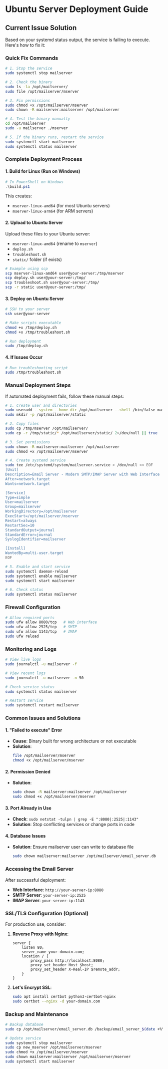 # Ubuntu Server Deployment Guide

## Current Issue Solution

Based on your systemd status output, the service is failing to execute. Here's how to fix it:

### Quick Fix Commands

```bash
# 1. Stop the service
sudo systemctl stop mailserver

# 2. Check the binary
sudo ls -la /opt/mailserver/
sudo file /opt/mailserver/mserver

# 3. Fix permissions
sudo chmod +x /opt/mailserver/mserver
sudo chown -R mailserver:mailserver /opt/mailserver

# 4. Test the binary manually
cd /opt/mailserver
sudo -u mailserver ./mserver

# 5. If the binary runs, restart the service
sudo systemctl start mailserver
sudo systemctl status mailserver
```

### Complete Deployment Process

#### 1. Build for Linux (Run on Windows)

```powershell
# In PowerShell on Windows
.\build.ps1
```

This creates:
- `mserver-linux-amd64` (for most Ubuntu servers)
- `mserver-linux-arm64` (for ARM servers)

#### 2. Upload to Ubuntu Server

Upload these files to your Ubuntu server:
- `mserver-linux-amd64` (rename to `mserver`)
- `deploy.sh`
- `troubleshoot.sh`
- `static/` folder (if exists)

```bash
# Example using scp
scp mserver-linux-amd64 user@your-server:/tmp/mserver
scp deploy.sh user@your-server:/tmp/
scp troubleshoot.sh user@your-server:/tmp/
scp -r static user@your-server:/tmp/
```

#### 3. Deploy on Ubuntu Server

```bash
# SSH to your server
ssh user@your-server

# Make scripts executable
chmod +x /tmp/deploy.sh
chmod +x /tmp/troubleshoot.sh

# Run deployment
sudo /tmp/deploy.sh
```

#### 4. If Issues Occur

```bash
# Run troubleshooting script
sudo /tmp/troubleshoot.sh
```

### Manual Deployment Steps

If automated deployment fails, follow these manual steps:

```bash
# 1. Create user and directories
sudo useradd --system --home-dir /opt/mailserver --shell /bin/false mailserver
sudo mkdir -p /opt/mailserver/static

# 2. Copy files
sudo cp /tmp/mserver /opt/mailserver/
sudo cp -r /tmp/static/* /opt/mailserver/static/ 2>/dev/null || true

# 3. Set permissions
sudo chown -R mailserver:mailserver /opt/mailserver
sudo chmod +x /opt/mailserver/mserver

# 4. Create systemd service
sudo tee /etc/systemd/system/mailserver.service > /dev/null << EOF
[Unit]
Description=Email Server - Modern SMTP/IMAP Server with Web Interface
After=network.target
Wants=network.target

[Service]
Type=simple
User=mailserver
Group=mailserver
WorkingDirectory=/opt/mailserver
ExecStart=/opt/mailserver/mserver
Restart=always
RestartSec=10
StandardOutput=journal
StandardError=journal
SyslogIdentifier=mailserver

[Install]
WantedBy=multi-user.target
EOF

# 5. Enable and start service
sudo systemctl daemon-reload
sudo systemctl enable mailserver
sudo systemctl start mailserver

# 6. Check status
sudo systemctl status mailserver
```

### Firewall Configuration

```bash
# Allow required ports
sudo ufw allow 8080/tcp   # Web interface
sudo ufw allow 2525/tcp   # SMTP
sudo ufw allow 1143/tcp   # IMAP
sudo ufw reload
```

### Monitoring and Logs

```bash
# View live logs
sudo journalctl -u mailserver -f

# View recent logs
sudo journalctl -u mailserver -n 50

# Check service status
sudo systemctl status mailserver

# Restart service
sudo systemctl restart mailserver
```

### Common Issues and Solutions

#### 1. "Failed to execute" Error
- **Cause**: Binary built for wrong architecture or not executable
- **Solution**: 
  ```bash
  file /opt/mailserver/mserver
  chmod +x /opt/mailserver/mserver
  ```

#### 2. Permission Denied
- **Solution**:
  ```bash
  sudo chown -R mailserver:mailserver /opt/mailserver
  sudo chmod +x /opt/mailserver/mserver
  ```

#### 3. Port Already in Use
- **Check**: `sudo netstat -tulpn | grep -E ":8080|:2525|:1143"`
- **Solution**: Stop conflicting services or change ports in code

#### 4. Database Issues
- **Solution**: Ensure mailserver user can write to database file
  ```bash
  sudo chown mailserver:mailserver /opt/mailserver/email_server.db
  ```

### Accessing the Email Server

After successful deployment:

- **Web Interface**: `http://your-server-ip:8080`
- **SMTP Server**: `your-server-ip:2525`
- **IMAP Server**: `your-server-ip:1143`

### SSL/TLS Configuration (Optional)

For production use, consider:

1. **Reverse Proxy with Nginx**:
   ```nginx
   server {
       listen 80;
       server_name your-domain.com;
       location / {
           proxy_pass http://localhost:8080;
           proxy_set_header Host $host;
           proxy_set_header X-Real-IP $remote_addr;
       }
   }
   ```

2. **Let's Encrypt SSL**:
   ```bash
   sudo apt install certbot python3-certbot-nginx
   sudo certbot --nginx -d your-domain.com
   ```

### Backup and Maintenance

```bash
# Backup database
sudo cp /opt/mailserver/email_server.db /backup/email_server_$(date +%Y%m%d).db

# Update service
sudo systemctl stop mailserver
sudo cp new_mserver /opt/mailserver/mserver
sudo chmod +x /opt/mailserver/mserver
sudo chown mailserver:mailserver /opt/mailserver/mserver
sudo systemctl start mailserver
```
